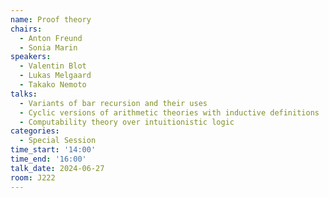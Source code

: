 ```yaml
---
name: Proof theory
chairs:
  - Anton Freund
  - Sonia Marin
speakers:
  - Valentin Blot
  - Lukas Melgaard
  - Takako Nemoto
talks:
  - Variants of bar recursion and their uses
  - Cyclic versions of arithmetic theories with inductive definitions
  - Computability theory over intuitionistic logic
categories:
  - Special Session
time_start: '14:00'
time_end: '16:00'
talk_date: 2024-06-27
room: J222
---
```

